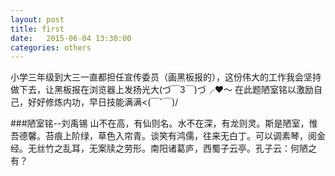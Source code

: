 ```yaml
---
layout: post
title: first
date:   2015-06-04 13:30:00
categories: others
---
```

小学三年级到大三一直都担任宣传委员（画黑板报的），这份伟大的工作我会坚持做下去，让黑板报在浏览器上发扬光大(づ￣3￣)づ╭❤～
在此题陋室铭以激励自己，好好修炼内功，早日技能满满<(￣ˇ￣)/

###陋室铭--刘禹锡
山不在高，有仙则名。水不在深，有龙则灵。斯是陋室，惟吾德馨。苔痕上阶绿，草色入帘青。谈笑有鸿儒，往来无白丁。可以调素琴，阅金经。无丝竹之乱耳，无案牍之劳形。南阳诸葛庐，西蜀子云亭。孔子云：何陋之有？
